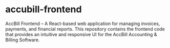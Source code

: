 # accubill-frontend
AccBill Frontend – A React-based web application for managing invoices, payments, and financial reports. This repository contains the frontend code that provides an intuitive and responsive UI for the AccBill Accounting &amp; Billing Software.
